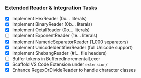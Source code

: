 ### Extended Reader & Integration Tasks

- [x] Implement HexReader (0x… literals)
- [x] Implement BinaryReader (0b… literals)
- [x] Implement OctalReader (0o… literals)
- [ ] Implement ExponentReader (1e… literals)
- [x] Implement NumericSeparatorReader (1_000 separators)
- [x] Implement UnicodeIdentifierReader (full Unicode support)
- [x] Implement ShebangReader (#!… file headers)
- [ ] Buffer tokens in BufferedIncrementalLexer
- [x] Scaffold VS Code Extension under `extension/`
- [x] Enhance RegexOrDivideReader to handle character classes
